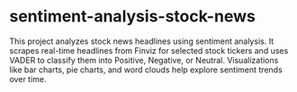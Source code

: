 # sentiment-analysis-stock-news
This project analyzes stock news headlines using sentiment analysis. It scrapes real-time headlines from Finviz for selected stock tickers and uses VADER to classify them into Positive, Negative, or Neutral. Visualizations like bar charts, pie charts, and word clouds help explore sentiment trends over time.
